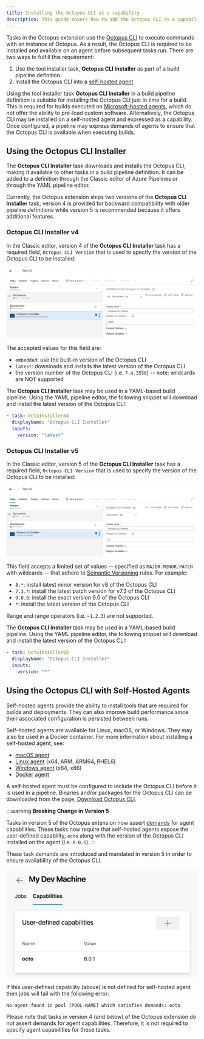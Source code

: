 ```yaml
---
title: Installing the Octopus CLI as a capability
description: This guide covers how to add the Octopus CLI as a capability to your Azure DevOps custom build agents.
---
```


Tasks in the Octopus extension use the [Octopus CLI](/docs/octopus-rest-api/octopus-cli/index.md) to execute commands with an instance of Octopus. As a result, the Octopus CLI is required to be installed and available on an agent before subsequent tasks run. There are two ways to fulfill this requirement:

1. Use the tool installer task, **Octopus CLI Installer** as part of a build pipeline definition
2. Install the Octopus CLI into a [self-hosted agent](https://docs.microsoft.com/en-us/azure/devops/pipelines/agents/agents#install)

Using the tool installer task **Octopus CLI Installer** in a build pipeline definition is suitable for installing the Octopus CLI just in time for a build.  This is required for builds executed on [Microsoft-hosted agents](https://docs.microsoft.com/en-us/azure/devops/pipelines/agents/hosted), which do not offer the ability to pre-load custom software. Alternatively, the Octopus CLI may be installed on a self-hosted agent and expressed as a capability. Once configured, a pipeline may express demands of agents to ensure that the Octopus CLI is available when executing builds.

## Using the Octopus CLI Installer

The **Octopus CLI Installer** task downloads and installs the Octopus CLI, making it available to other tasks in a build pipeline definition. It can be added to a definition through the Classic editor of Azure Pipelines or through the YAML pipeline editor.

Currently, the Octopus extension ships two versions of the **Octopus CLI Installer** task; version 4 is provided for backward compatibility with older pipeline definitions while version 5 is recommended because it offers additional features.

### Octopus CLI Installer v4

In the Classic editor, version 4 of the **Octopus CLI Installer** task has a required field, `Octopus CLI Version` that is used to specify the version of the Octopus CLI to be installed:

![Octopus CLI Installer v4 in Azure Pipelines](images/octopus-cli-installer-v4.png)

The accepted values for this field are:

- `embedded`: use the built-in version of the Octopus CLI
- `latest`: downloads and installs the latest version of the Octopus CLI
- the version number of the Octopus CLI (i.e. `7.4.3556`) -- note: wildcards are NOT supported

The **Octopus CLI Installer** task may be used in a YAML-based build pipeline. Using the YAML pipeline editor, the following snippet will download and install the latest version of the Octopus CLI:

```yaml
- task: OctoInstaller@4
  displayName: "Octopus CLI Installer"
  inputs:
    version: "latest"
```

### Octopus CLI Installer v5

In the Classic editor, version 5 of the **Octopus CLI Installer** task has a required field, `Octopus CLI Version` that is used to specify the version of the Octopus CLI to be installed:

![Octopus CLI Installer v5 in Azure Pipelines](images/octopus-cli-installer-v5.png)

This field accepts a limited set of values -- specified as `MAJOR.MINOR.PATCH` with wildcards -- that adhere to [Semantic Versioning](https://semver.org/) rules. For example:

- `8.*`: install latest minor version for v8 of the Octopus CLI
- `7.3.*`: install the latest patch version for v7.3 of the Octopus CLI
- `9.0.0`: install the exact version 9.0 of the Octopus CLI
- `*`: install the latest version of the Octopus CLI

Range and range operators (i.e. `~1.2.3`) are not supported.

The **Octopus CLI Installer** task may be used in a YAML-based build pipeline. Using the YAML pipeline editor, the following snippet will download and install the latest version of the Octopus CLI:

```yaml
- task: OctoInstaller@5
  displayName: "Octopus CLI Installer"
  inputs:
    version: "*"
```

## Using the Octopus CLI with Self-Hosted Agents

Self-hosted agents provide the ability to install tools that are required for builds and deployments. They can also improve build performance since their associated configuration is persisted between runs.

Self-hosted agents are available for Linux, macOS, or Windows. They may also be used in a Docker container. For more information about installing a self-hosted agent, see:

- [macOS agent](https://docs.microsoft.com/en-us/azure/devops/pipelines/agents/v2-osx)
- [Linux agent](https://docs.microsoft.com/en-us/azure/devops/pipelines/agents/v2-linux) (x64, ARM, ARM64, RHEL6)
- [Windows agent](https://docs.microsoft.com/en-us/azure/devops/pipelines/agents/v2-windows) (x64, x86)
- [Docker agent](https://docs.microsoft.com/en-us/azure/devops/pipelines/agents/docker)

A self-hosted agent must be configured to include the Octopus CLI before it is used in a pipeline. Binaries and/or packages for the Octopus CLI can be downloaded from the page, [Download Octopus CLI](https://octopus.com/downloads/octopuscli).

:::warning
**Breaking Change in Version 5**

Tasks in version 5 of the Octopus extension now assert [demands](https://docs.microsoft.com/en-us/azure/devops/pipelines/process/demands) for agent capabilities. These tasks now require that self-hosted agents expose the user-defined capability, `octo` along with the version of the Octopus CLI installed on the agent (i.e. `8.0.1`).
:::

These task demands are introduced and mandated in version 5 in order to ensure availability of the Octopus CLI.

![Self-Hosted Agent User Capability](images/self-hosted-agent-user-capability.png)

If this user-defined capability (above) is not defined for self-hosted agent then jobs will fail with the following error:

```
No agent found in pool [POOL-NAME] which satisfies demands: octo
```

Please note that tasks in version 4 (and below) of the Octopus extension do not assert demands for agent capabilities. Therefore, it is not required to specify agent capabilities for these tasks.
